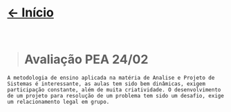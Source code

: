 # [<- Início]($root$/../../README.md)
<br>

> # Avaliação PEA 24/02

    A metodologia de ensino aplicada na matéria de Analise e Projeto de Sistemas é interessante, as aulas tem sido bem dinâmicas, exigem participação constante, além de muita criatividade. O desenvolvimento de um projeto para resolução de um problema tem sido um desafio, exige um relacionamento legal em grupo. 
